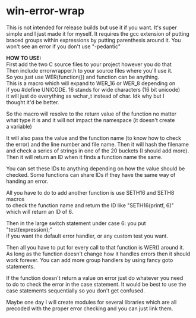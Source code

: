 # win-error-wrap
This is not intended for release builds but use it if you want. It's super simple and I just made it for myself.
It requires the gcc extension of putting braced groups within expressions by putting parenthesis around it.
You won't see an error if you don't use "-pedantic"

**HOW TO USE:**  
First add the two C source files to your project however you do that  
Then include errorwrapper.h to your source files where you'll use it.  
So you just use WER(function()) and function can be anything.  
This is a macro which will expand to WER_16 or WER_8 depending on  
if you #define UNICODE. 16 stands for wide characters (16 bit unicode)   
it will just do everything as wchar_t instead of char. Idk why but I   
thought it'd be better.   

So the macro will resolve to the return value of the function no matter  
what type it is and it will not impact the namespace (it doesn't create  
a variable)  
 
It will also pass the value and the function name (to know how to check   
the error) and the line number and file name. Then it will hash the filename  
and check a series of strings in one of the 20 buckets (I should add more).  
Then it will return an ID when it finds a function name the same.  

You can set these IDs to anything depending on how the value should be  
checked. Some functions can share IDs if they have the same way of  
handing an error.   

All you have to do to add another function is use SETH16 and SETH8 macros  
to check the function name and return the ID like "SETH16(printf, 6)"  
which will return an ID of 6.  

Then in the large switch statement under case 6: you put "test(expression);"  
if you want the default error handler, or any custom test you want.  

Then all you have to put for every call to that function is WER() around it.  
As long as the function doesn't change how it handles errors then it should   
work forever. You can add more group handlers by using fancy goto statements.  
  
If the function doesn't return a value on error just do whatever you need   
to do to check the error in the case statement. It would be best to use the   
case statements sequentially so you don't get confused.  

Maybe one day I will create modules for several libraries which are all   
precoded with the proper error checking and you can just link them.  